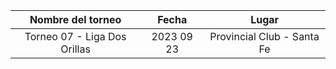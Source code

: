 |      Nombre del torneo       |   Fecha    |           Lugar            |
|:----------------------------:|:----------:|:--------------------------:|
| Torneo 07 - Liga Dos Orillas | 2023 09 23 | Provincial Club - Santa Fe |